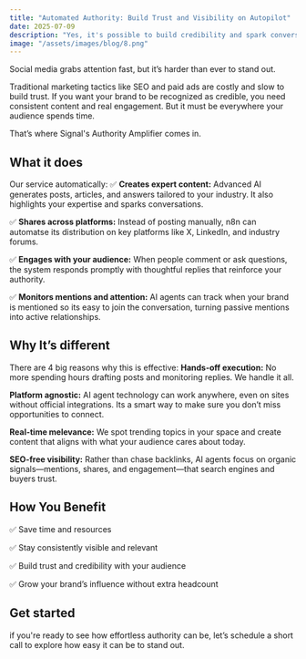```yaml
---
title: "Automated Authority: Build Trust and Visibility on Autopilot"
date: 2025-07-09
description: "Yes, it's possible to build credibility and spark conversations on social media automatically."
image: "/assets/images/blog/8.png"
---
```

Social media grabs attention fast, but it’s harder than ever to stand out.

Traditional marketing tactics like SEO and paid ads are costly and slow to build trust. If you want your brand to be recognized as credible, you need consistent content and real engagement. But it must be everywhere your audience spends time.

That’s where Signal's Authority Amplifier comes in.

## What it does
Our service automatically:
✅ **Creates expert content:**
Advanced AI generates posts, articles, and answers tailored to your industry. It also highlights your expertise and sparks conversations.

✅ **Shares across platforms:**
Instead of posting manually, n8n can automatse its distribution on key platforms like X, LinkedIn, and industry forums.

✅ **Engages with your audience:**
When people comment or ask questions, the system responds promptly with thoughtful replies that reinforce your authority.

✅ **Monitors mentions and attention:**
AI agents can track when your brand is mentioned so its easy to join the conversation, turning passive mentions into active relationships.

## Why It’s different
There are 4 big reasons why this is effective:
**Hands-off execution:**
No more spending hours drafting posts and monitoring replies. We handle it all.

**Platform agnostic:**
AI agent technology can work anywhere, even on sites without official integrations. Its a smart way to make sure you don’t miss opportunities to connect.

**Real-time melevance:**
We spot trending topics in your space and create content that aligns with what your audience cares about today.

**SEO-free visibility:**
Rather than chase backlinks, AI agents focus on organic signals—mentions, shares, and engagement—that search engines and buyers trust.

## How You Benefit
✅ Save time and resources

✅ Stay consistently visible and relevant

✅ Build trust and credibility with your audience

✅ Grow your brand’s influence without extra headcount

## Get started
if you're ready to see how effortless authority can be, let’s schedule a short call to explore how easy it can be to stand out.

